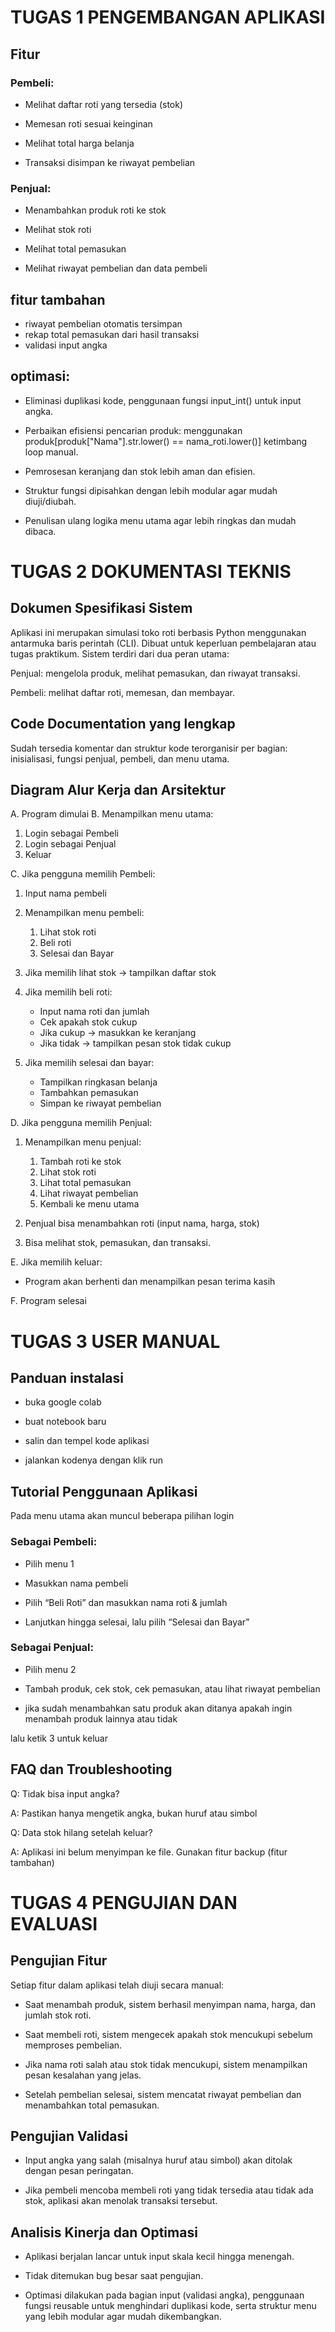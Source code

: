 # TUGAS 1 PENGEMBANGAN APLIKASI

## Fitur

### Pembeli:
- Melihat daftar roti yang tersedia (stok)

- Memesan roti sesuai keinginan

- Melihat total harga belanja

- Transaksi disimpan ke riwayat pembelian

### Penjual:
- Menambahkan produk roti ke stok

- Melihat stok roti

- Melihat total pemasukan

- Melihat riwayat pembelian dan data pembeli

## fitur tambahan 
- riwayat pembelian otomatis tersimpan
- rekap total pemasukan dari hasil transaksi
- validasi input angka

## optimasi:

- Eliminasi duplikasi kode, penggunaan fungsi input_int() untuk input angka.

- Perbaikan efisiensi pencarian produk: menggunakan produk[produk["Nama"].str.lower() == nama_roti.lower()] ketimbang loop manual.

- Pemrosesan keranjang dan stok lebih aman dan efisien.

- Struktur fungsi dipisahkan dengan lebih modular agar mudah diuji/diubah.

- Penulisan ulang logika menu utama agar lebih ringkas dan mudah dibaca.

# TUGAS 2 DOKUMENTASI TEKNIS

## Dokumen Spesifikasi Sistem
Aplikasi ini merupakan simulasi toko roti berbasis Python menggunakan antarmuka baris perintah (CLI). Dibuat untuk keperluan pembelajaran atau tugas praktikum. Sistem terdiri dari dua peran utama:

Penjual: mengelola produk, melihat pemasukan, dan riwayat transaksi.

Pembeli: melihat daftar roti, memesan, dan membayar.

## Code Documentation yang lengkap
Sudah tersedia komentar dan struktur kode terorganisir per bagian: inisialisasi, fungsi penjual, pembeli, dan menu utama.

## Diagram Alur Kerja dan Arsitektur

A. Program dimulai
B. Menampilkan menu utama:
   
   1. Login sebagai Pembeli
   2. Login sebagai Penjual
   3. Keluar

C. Jika pengguna memilih Pembeli:
   1. Input nama pembeli
   
   2. Menampilkan menu pembeli:
      
        1. Lihat stok roti
        2. Beli roti
        3. Selesai dan Bayar
   
   3. Jika memilih lihat stok → tampilkan daftar stok
   
   4. Jika memilih beli roti:
      
        - Input nama roti dan jumlah
        - Cek apakah stok cukup
        - Jika cukup → masukkan ke keranjang
        - Jika tidak → tampilkan pesan stok tidak cukup
   
   5. Jika memilih selesai dan bayar:
      
        - Tampilkan ringkasan belanja
        - Tambahkan pemasukan
        - Simpan ke riwayat pembelian

D. Jika pengguna memilih Penjual:
   
   1. Menampilkan menu penjual:
      
        1. Tambah roti ke stok
        2. Lihat stok roti
        3. Lihat total pemasukan
        4. Lihat riwayat pembelian
        5. Kembali ke menu utama
   
   2. Penjual bisa menambahkan roti (input nama, harga, stok)
   
   3. Bisa melihat stok, pemasukan, dan transaksi.

E. Jika memilih keluar:
   - Program akan berhenti dan menampilkan pesan terima kasih

F. Program selesai

# TUGAS 3 USER MANUAL

## Panduan instalasi
- buka google colab
  
- buat notebook baru
  
- salin dan tempel kode aplikasi
  
- jalankan kodenya dengan klik run

##  Tutorial Penggunaan Aplikasi

Pada menu utama akan muncul beberapa pilihan login

### Sebagai Pembeli:

- Pilih menu 1

- Masukkan nama pembeli

- Pilih “Beli Roti” dan masukkan nama roti & jumlah

- Lanjutkan hingga selesai, lalu pilih “Selesai dan Bayar”

### Sebagai Penjual:

- Pilih menu 2

- Tambah produk, cek stok, cek pemasukan, atau lihat riwayat pembelian

- jika sudah menambahkan satu produk akan ditanya apakah ingin menambah produk lainnya atau tidak

lalu ketik 3 untuk keluar

## FAQ dan Troubleshooting
Q: Tidak bisa input angka?

A: Pastikan hanya mengetik angka, bukan huruf atau simbol

Q: Data stok hilang setelah keluar?

A: Aplikasi ini belum menyimpan ke file. Gunakan fitur backup (fitur tambahan)

#  TUGAS 4 PENGUJIAN DAN EVALUASI

## Pengujian Fitur

Setiap fitur dalam aplikasi telah diuji secara manual:

- Saat menambah produk, sistem berhasil menyimpan nama, harga, dan jumlah stok roti.

- Saat membeli roti, sistem mengecek apakah stok mencukupi sebelum memproses pembelian.

- Jika nama roti salah atau stok tidak mencukupi, sistem menampilkan pesan kesalahan yang jelas.

- Setelah pembelian selesai, sistem mencatat riwayat pembelian dan menambahkan total pemasukan.

## Pengujian Validasi

- Input angka yang salah (misalnya huruf atau simbol) akan ditolak dengan pesan peringatan.

- Jika pembeli mencoba membeli roti yang tidak tersedia atau tidak ada stok, aplikasi akan menolak transaksi tersebut.
  
## Analisis Kinerja dan Optimasi

- Aplikasi berjalan lancar untuk input skala kecil hingga menengah.

- Tidak ditemukan bug besar saat pengujian.

- Optimasi dilakukan pada bagian input (validasi angka), penggunaan fungsi reusable untuk menghindari duplikasi kode, serta struktur menu yang lebih modular agar mudah dikembangkan.
